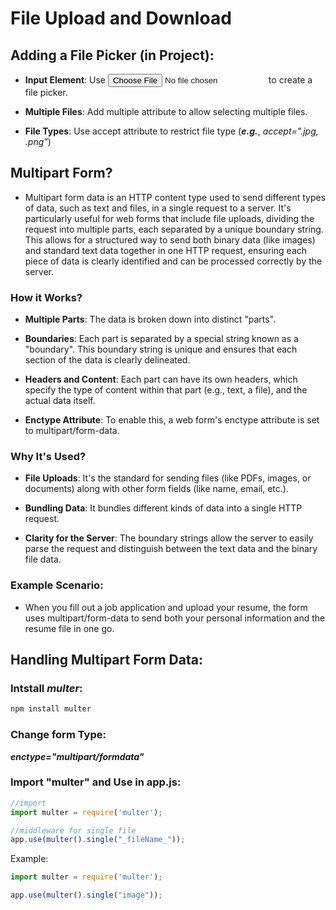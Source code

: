 # File Upload and Download

## Adding a File Picker (in Project):

* **Input Element**: Use <input type="file"> to create a file picker.

* **Multiple Files**: Add multiple attribute to allow selecting multiple files.

* **File Types**:  Use accept attribute to restrict file type (***e.g.***, *accept=".jpg, .png"*)


## Multipart Form?
* Multipart form data is an HTTP content type used to send different types of data, such as text and files, in a single request to a server. It's particularly useful for web forms that include file uploads, dividing the request into multiple parts, each separated by a unique boundary string. This allows for a structured way to send both binary data (like images) and standard text data together in one HTTP request, ensuring each piece of data is clearly identified and can be processed correctly by the server. 

### How it Works?

* **Multiple Parts**: The data is broken down into distinct "parts". 

* **Boundaries**: Each part is separated by a special string known as a "boundary". This boundary string is unique and ensures that each section of the data is clearly delineated. 

* **Headers and Content**: Each part can have its own headers, which specify the type of content within that part (e.g., text, a file), and the actual data itself. 

* **Enctype Attribute**: To enable this, a web form's enctype attribute is set to multipart/form-data. 

### Why It's Used?

* **File Uploads**: It's the standard for sending files (like PDFs, images, or documents) along with other form fields (like name, email, etc.).

* **Bundling Data**: It bundles different kinds of data into a single HTTP request.

* **Clarity for the Server**: The boundary strings allow the server to easily parse the request and distinguish between the text data and the binary file data.

### Example Scenario:
* When you fill out a job application and upload your resume, the form uses multipart/form-data to send both your personal information and the resume file in one go. 


## Handling Multipart Form Data:

### Intstall *multer*:
```bash
npm install multer
```

### Change form Type:
***enctype="multipart/formdata"***

<form action="_URL_" method="POST" enctype="multipart/formdata">


### Import "multer" and Use in app.js:

```js
//import
import multer = require('multer');

//middleware for single file
app.use(multer().single("_fileName_"));
```

Example:
```js
import multer = require('multer');

app.use(multer().single("image"));
```
